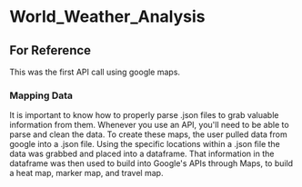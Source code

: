 # World_Weather_Analysis

## For Reference
This was the first API call using google maps. 

### Mapping Data
It is important to know how to properly parse .json files to grab valuable information from them. Whenever you use an API, you'll need to be able to parse and clean the data. To create these maps, the user pulled data from google into a .json file. Using the specific locations within a .json file the data was grabbed and placed into a dataframe. That information in the dataframe was then used to build into Google's APIs through Maps, to build a heat map, marker map, and travel map. 
